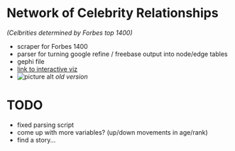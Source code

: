 # Network of Celebrity Relationships 
_(Celbrities determined by Forbes top 1400)_
* scraper for Forbes 1400
* parser for turning google refine / freebase output into node/edge tables
* gephi file
* [link to interactive viz](https://dl.dropbox.com/u/6535582/website/index.html)
* ![picture alt](https://dl.dropbox.com/u/6535582/celebs.png "Example")
_old version_

# TODO
* fixed parsing script
* come up with more variables? (up/down movements in age/rank)
* find a story...
